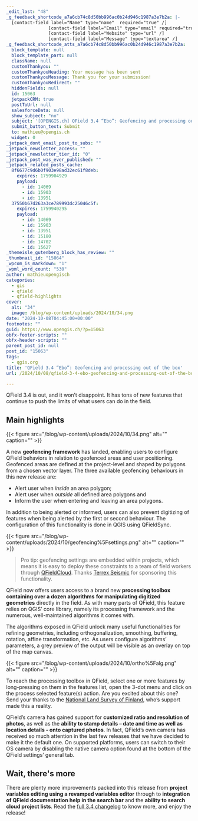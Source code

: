 ```yaml
---
_edit_last: "48"
_g_feedback_shortcode_a7a6cb74c8d50bb996ac0b24d946c1987a3e7b2a: |-
  [contact-field label="Name" type="name"  required="true" /]
  				[contact-field label="Email" type="email" required="true" /]
  				[contact-field label="Website" type="url" /]
  				[contact-field label="Message" type="textarea" /]
_g_feedback_shortcode_atts_a7a6cb74c8d50bb996ac0b24d946c1987a3e7b2a:
  block_template: null
  block_template_part: null
  className: null
  customThankyou: ""
  customThankyouHeading: Your message has been sent
  customThankyouMessage: Thank you for your submission!
  customThankyouRedirect: ""
  hiddenFields: null
  id: 15063
  jetpackCRM: true
  postToUrl: null
  salesforceData: null
  show_subject: "no"
  subject: '[OPENGIS.ch] QField 3.4 “Ebo”: Geofencing and processing out of the box'
  submit_button_text: Submit
  to: mathieu@opengis.ch
  widget: 0
_jetpack_dont_email_post_to_subs: ""
_jetpack_newsletter_access: ""
_jetpack_newsletter_tier_id: "0"
_jetpack_post_was_ever_published: ""
_jetpack_related_posts_cache:
  8f6677c9d6b0f903e98ad32ec61f8deb:
    expires: 1759904929
    payload:
      - id: 14069
      - id: 15903
      - id: 13951
  37550b67d263a3ce789993dc25046c5f:
    expires: 1759940295
    payload:
      - id: 14069
      - id: 15903
      - id: 13951
      - id: 15180
      - id: 14702
      - id: 15627
_themeisle_gutenberg_block_has_review: ""
_thumbnail_id: "15064"
_wpcom_is_markdown: "1"
_wpml_word_count: "530"
author: mathieuopengisch
categories:
  - gis
  - qfield
  - qfield-highlights
cover:
  alt: "34"
  image: /blog/wp-content/uploads/2024/10/34.png
date: "2024-10-08T04:45:00+00:00"
footnotes: ""
guid: https://www.opengis.ch/?p=15063
obfx-footer-scripts: ""
obfx-header-scripts: ""
parent_post_id: null
post_id: "15063"
tags:
  - qgis.org
title: 'QField 3.4 “Ebo”: Geofencing and processing out of the box'
url: /2024/10/08/qfield-3-4-ebo-geofencing-and-processing-out-of-the-box/

---
```

QField 3.4 is out, and it won’t disappoint. It has tons of new features that continue to push the limits of what users can do in the field.

## Main highlights

{{< figure src="/blog/wp-content/uploads/2024/10/34.png" alt="" caption="" >}}


A new **geofencing framework** has landed, enabling users to configure QField behaviors in relation to geofenced areas and user positioning. Geofenced areas are defined at the project-level and shaped by polygons from a chosen vector layer. The three available geofencing behaviours in this new release are:

- Alert user when _inside_ an area polygon;
- Alert user when _outside_ all defined area polygons and
- Inform the user when entering and leaving an area polygons.

In addition to being alerted or informed, users can also prevent digitizing of features when being alerted by the first or second behaviour. The configuration of this functionality is done in QGIS using QFieldSync.

{{< figure src="/blog/wp-content/uploads/2024/10/geofencing%5Fsettings.png" alt="" caption="" >}}

> Pro tip: geofencing settings are embedded within projects, which means it is easy to deploy these constraints to a team of field workers through [QFieldCloud](https://qfield.cloud/). Thanks [Terrex Seismic](https://www.terrexseismic.com/) for sponsoring this functionality.

QField now offers users access to a brand new **processing toolbox containing over a dozen algorithms** **for manipulating digitized geometries** directly in the field. As with many parts of QField, this feature relies on QGIS’ core library, namely its processing framework and the numerous, well-maintained algorithms it comes with.

The algorithms exposed in QField unlock many useful functionalities for refining geometries, including orthogonalization, smoothing, buffering, rotation, affine transformation, etc. As users configure algorithms’ parameters, a grey preview of the output will be visible as an overlay on top of the map canvas.

{{< figure src="/blog/wp-content/uploads/2024/10/ortho%5Falg.png" alt="" caption="" >}}

To reach the processing toolbox in QField, select one or more features by long-pressing on them in the features list, open the 3-dot menu and click on the process selected feature(s) action. Are you excited about this one? Send your thanks to the [National Land Survey of Finland](https://www.maanmittauslaitos.fi/), who’s support made this a reality.

QField’s camera has gained support for **customized ratio and resolution of photos**, as well as the **ability to stamp details – date and time as well as location details - onto captured photos**. In fact, QField’s own camera has received so much attention in the last few releases that we have decided to make it the default one. On supported platforms, users can switch to their OS camera by disabling the native camera option found at the bottom of the QField settings’ general tab.

## Wait, there's more

There are plenty more improvements packed into this release from **project variables editing using a revamped variables editor** through to **integration of QField documentation help in the search bar** and the **ability to search cloud project lists**. Read the [full 3.4 changelog](https://github.com/opengisch/QField/releases/tag/v3.4.0) to know more, and enjoy the release!
